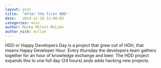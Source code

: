 ```yaml
---
layout: post
title:  "After the first HDD"
date:   2014-12-19 12:00:03
categories: misc
author: Marko Milost McLion
author_nick: mclion
---
```

HDD or Happy Developers Day is a project that grew out of HDH, that means Happy Developer Hour. Every thursday the developers team gathers together for an hour of knowledge exchange and beer. The HDD project expands this to one full day (24 hours) ands adds hacking new projects.
